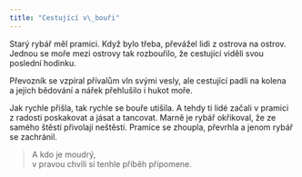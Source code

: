 ```yaml
---
title: "Cestující v\_bouři"
---
```


  

Starý rybář měl pramici. Když bylo třeba, převážel lidi z ostrova na ostrov. Jednou se moře mezi ostrovy tak rozbouřilo, že cestující viděli svou poslední hodinku.

Převozník se vzpíral přívalům vln svými vesly, ale cestující padli na kolena a jejich bědování a nářek přehlušilo i hukot moře.

Jak rychle přišla, tak rychle se bouře utišila. A tehdy ti lidé začali v pramici z radosti poskakovat a jásat a tancovat. Marně je rybář okřikoval, že ze samého štěstí přivolají neštěstí. Pramice se zhoupla, převrhla a jenom rybář se zachránil.

> A kdo je moudrý,  
> v pravou chvíli si tenhle příběh připomene.
